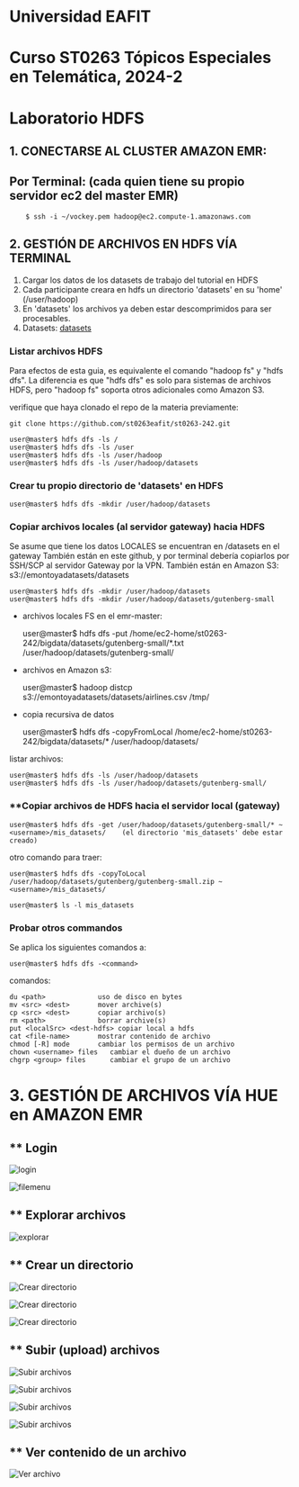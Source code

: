 # Universidad EAFIT
# Curso ST0263 Tópicos Especiales en Telemática, 2024-2

# Laboratorio HDFS

## 1. CONECTARSE AL CLUSTER AMAZON EMR:

## Por Terminal: (cada quien tiene su propio servidor ec2 del master EMR)

        $ ssh -i ~/vockey.pem hadoop@ec2.compute-1.amazonaws.com

## 2. GESTIÓN DE ARCHIVOS EN HDFS VÍA TERMINAL

1. Cargar los datos de los datasets de trabajo del tutorial en HDFS 
2. Cada participante creara en hdfs un directorio 'datasets' en su 'home' (/user/hadoop)
3. En 'datasets' los archivos ya deben estar descomprimidos para ser procesables.
4. Datasets: [datasets](../datasets)

### Listar archivos HDFS

Para efectos de esta guia, es equivalente el comando "hadoop fs" y "hdfs dfs". La diferencia es que "hdfs dfs" es solo para sistemas de archivos HDFS, pero "hadoop fs" soporta otros adicionales como Amazon S3.

verifique que haya clonado el repo de la materia previamente:

    git clone https://github.com/st0263eafit/st0263-242.git

    user@master$ hdfs dfs -ls /
    user@master$ hdfs dfs -ls /user
    user@master$ hdfs dfs -ls /user/hadoop
    user@master$ hdfs dfs -ls /user/hadoop/datasets

### Crear tu propio directorio de 'datasets' en HDFS

    user@master$ hdfs dfs -mkdir /user/hadoop/datasets

### Copiar archivos locales (al servidor gateway) hacia HDFS

Se asume que tiene los datos LOCALES se encuentran en /datasets en el gateway
También están en este github, y por terminal debería copiarlos por SSH/SCP al servidor Gateway por la VPN.
También están en Amazon S3:      s3://emontoyadatasets/datasets

    user@master$ hdfs dfs -mkdir /user/hadoop/datasets
    user@master$ hdfs dfs -mkdir /user/hadoop/datasets/gutenberg-small

* archivos locales FS en el emr-master:

    user@master$ hdfs dfs -put /home/ec2-home/st0263-242/bigdata/datasets/gutenberg-small/*.txt /user/hadoop/datasets/gutenberg-small/

* archivos en Amazon s3:

    user@master$ hadoop distcp s3://emontoyadatasets/datasets/airlines.csv /tmp/

* copia recursiva de datos
    
    user@master$ hdfs dfs -copyFromLocal /home/ec2-home/st0263-242/bigdata/datasets/* /user/hadoop/datasets/

listar archivos: 

    user@master$ hdfs dfs -ls /user/hadoop/datasets
    user@master$ hdfs dfs -ls /user/hadoop/datasets/gutenberg-small/

### **Copiar archivos de HDFS hacia el servidor local (gateway)

    user@master$ hdfs dfs -get /user/hadoop/datasets/gutenberg-small/* ~<username>/mis_datasets/    (el directorio 'mis_datasets' debe estar creado)

otro comando para traer:

    user@master$ hdfs dfs -copyToLocal /user/hadoop/datasets/gutenberg/gutenberg-small.zip ~<username>/mis_datasets/

    user@master$ ls -l mis_datasets

### Probar otros commandos

Se aplica los siguientes comandos a:

    user@master$ hdfs dfs -<command>

comandos:

    du <path>             uso de disco en bytes
    mv <src> <dest>       mover archive(s)
    cp <src> <dest>       copiar archivo(s)
    rm <path>             borrar archive(s)
    put <localSrc> <dest-hdfs> copiar local a hdfs
    cat <file-name>       mostrar contenido de archivo
    chmod [-R] mode       cambiar los permisos de un archivo
    chown <username> files   cambiar el dueño de un archivo
    chgrp <group> files      cambiar el grupo de un archivo

# 3. GESTIÓN DE ARCHIVOS VÍA HUE en AMAZON EMR

## ** Login

![login](hue-hdfs/hue-01-login.png)

![filemenu](hue-hdfs/hue-02-Files.png)

## ** Explorar archivos

![explorar](hue-hdfs/hue-03-FileBrowser.png)

## ** Crear un directorio

![Crear directorio](hue-hdfs/hue-04-FileNew.png)

![Crear directorio](hue-hdfs/hue-05-FileNewDir1.png)

![Crear directorio](hue-hdfs/hue-06-FileNewDir2.png)

## ** Subir (upload) archivos

![Subir archivos](hue-hdfs/hue-07-FileUpload1.png)

![Subir archivos](hue-hdfs/hue-08-FileUpload2.png)

![Subir archivos](hue-hdfs/hue-09-FileUpload3.png)

![Subir archivos](hue-hdfs/hue-10-FileBrowser.png)

## ** Ver contenido de un archivo

![Ver archivo](hue-hdfs/hue-11-FileOpen.png)

